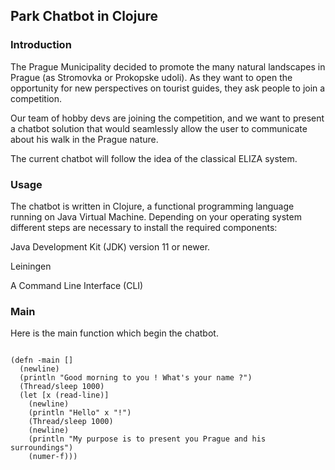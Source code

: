 ## Park Chatbot in Clojure

### Introduction

The Prague Municipality decided to promote the many natural landscapes in Prague (as Stromovka or Prokopske udoli). As they want to open the opportunity for new perspectives on tourist guides, they ask people to join a competition.

Our team of hobby devs are joining the competition, and we want to present a chatbot solution that would seamlessly allow the user to communicate about his walk in the Prague nature.

The current chatbot will follow the idea of the classical ELIZA system.

### Usage

The chatbot is written in Clojure, a functional programming language running on Java Virtual Machine. Depending on your operating system different steps are necessary to install the required components:

Java Development Kit (JDK) version 11 or newer.

Leiningen

A Command Line Interface (CLI)

### Main

Here is the main function which begin the chatbot.

```Clj

(defn -main []
  (newline)
  (println "Good morning to you ! What's your name ?")
  (Thread/sleep 1000)
  (let [x (read-line)]
    (newline)
    (println "Hello" x "!")
    (Thread/sleep 1000)
    (newline)
    (println "My purpose is to present you Prague and his surroundings")
    (numer-f)))


```


